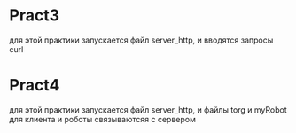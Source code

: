 # Pract3
для этой практики запускается файл server_http, и вводятся запросы curl

# Pract4
для этой практики запускается файл server_http, и файлы torg и myRobot для клиента и роботы связываютсяя с сервером
